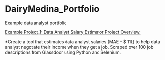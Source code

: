 # DairyMedina_Portfolio
Example data analyst portfolio

[Example Project_1: Data Analyst Salary Estimator Project Overview.](https://dairyta.github.io/DairyMedina_Portfolio/)

*Create a tool that estimates data analyst salaries (MAE - $ 11k) to help data analyst negotiate their income  when they get a job.
Scraped over 100 job descriptions from Glassdoor using Python and Selenium.
